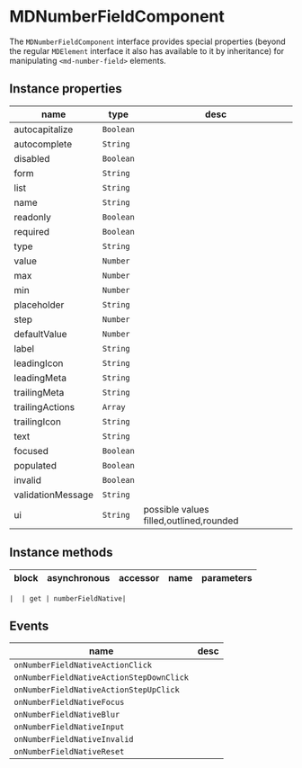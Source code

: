# MDNumberFieldComponent
The `MDNumberFieldComponent` interface provides special properties (beyond the regular `MDElement` interface it also has available to it by inheritance) for manipulating `<md-number-field>` elements.

## Instance properties

name|type|desc
---|---|---
autocapitalize|`Boolean`|
autocomplete|`String`|
disabled|`Boolean`|
form|`String`|
list|`String`|
name|`String`|
readonly|`Boolean`|
required|`Boolean`|
type|`String`|
value|`Number`|
max|`Number`|
min|`Number`|
placeholder|`String`|
step|`Number`|
defaultValue|`Number`|
label|`String`|
leadingIcon|`String`|
leadingMeta|`String`|
trailingMeta|`String`|
trailingActions|`Array`|
trailingIcon|`String`|
text|`String`|
focused|`Boolean`|
populated|`Boolean`|
invalid|`Boolean`|
validationMessage|`String`|
ui|`String`|possible values filled,outlined,rounded

## Instance methods

block| asynchronous | accessor| name| parameters
---| --- | ---| ---| ---

    |  | get | numberFieldNative| 

## Events

name|desc
---|---
`onNumberFieldNativeActionClick`|
`onNumberFieldNativeActionStepDownClick`|
`onNumberFieldNativeActionStepUpClick`|
`onNumberFieldNativeFocus`|
`onNumberFieldNativeBlur`|
`onNumberFieldNativeInput`|
`onNumberFieldNativeInvalid`|
`onNumberFieldNativeReset`|
